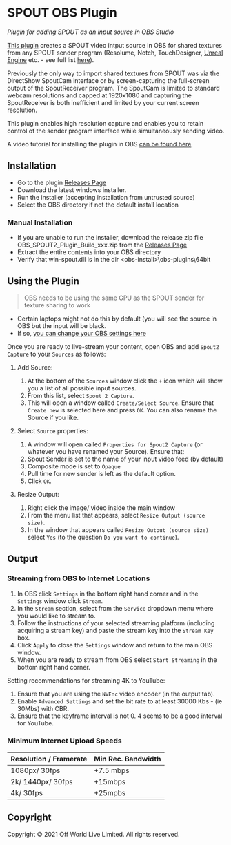 # SPOUT OBS Plugin 
_Plugin for adding SPOUT as an input source in OBS Studio_

[This plugin](https://github.com/Off-World-Live/obs-spout2-source-plugin) creates a SPOUT video intput source in OBS for shared textures from any SPOUT sender program (Resolume, Notch, TouchDesigner, [Unreal Engine](https://offworld.live/livestreaming-camera) etc. - see full list [here](https://spout.zeal.co/)).

Previously the only way to import shared textures from SPOUT was via the DirectShow SpoutCam interface or by screen-capturing the full-screen output of the SpoutReceiver program. The SpoutCam is limited to standard webcam resolutions and capped at 1920x1080 and capturing the SpoutReceiver is both inefficient and limited by your current screen resolution.

This plugin enables high resolution capture and enables you to retain control of the sender program interface while simultaneously sending video.

A video tutorial for installing the plugin in OBS [can be found here](https://www.youtube.com/watch?v=-AcauTS1V8k)


## Installation

*   Go to the plugin [Releases Page](https://github.com/Off-World-Live/obs-spout2-source-plugin/releases)
*   Download the latest windows installer.
*   Run the installer (accepting installation from untrusted source)
*   Select the OBS directory if not the default install location

### Manual Installation

*   If you are unable to run the installer, download the release zip file OBS_SPOUT2_Plugin_Build_xxx.zip from the [Releases Page](https://github.com/Off-World-Live/obs-spout2-source-plugin/releases)
*   Extract the entire contents into your OBS directory
*   Verify that win-spout.dll is in the dir &lt;obs-install>\obs-plugins\64bit

## Using the Plugin

> OBS needs to be using the same GPU as the SPOUT sender for texture sharing to work

*   Certain laptops might not do this by default (you will see the source in OBS but the input will be black. 
*   If so, [you can change your OBS settings here](https://obsproject.com/wiki/Laptop-Troubleshooting)

Once you are ready to live-stream your content, open OBS and add `Spout2 Capture` to your `Sources` as follows:

1. Add Source:

    1. At the bottom of the `Sources` window click the `+` icon which will show you a list of all possible input sources.
    2. From this list, select `Spout 2 Capture`.
    3. This will open a window called `Create/Select Source`. Ensure that `Create new` is selected here and press `OK`. You can also rename the Source if you like.

2. Select `Source` properties:

    1. A window will open called `Properties for Spout2 Capture` (or whatever you have renamed your Source). Ensure that: 
    2. Spout Sender is set to the name of your input video feed (by default)
    3. Composite mode is set to `Opaque`
    4. Pull time for new sender is left as the default option.
    5. Click `OK`.

3. Resize Output:

    1. Right click the image/ video inside the main window
    2. From the menu list that appears, select `Resize Output (source size)`.
    3. In the window that appears called `Resize Output (source size)` select `Yes` (to the question `Do you want to continue`).

## Output
### Streaming from OBS to Internet Locations

1. In OBS click `Settings` in the bottom right hand corner and in the `Settings` window click `Stream`.
2. In the `Stream` section, select from the `Service` dropdown menu where you would like to stream to.
3. Follow the instructions of your selected streaming platform (including acquiring a stream key) and paste the stream key into the `Stream Key` box.
4.  Click `Apply` to close the `Settings` window and return to the main OBS window.
5. When you are ready to stream from OBS select `Start Streaming` in the bottom right hand corner.

Setting recommendations for streaming 4K to YouTube:



1. Ensure that you are using the `NVEnc` video encoder (in the output tab).
2. Enable `Advanced Settings` and set the bit rate to at least 30000 Kbs - (ie 30Mbs) with CBR.
3. Ensure that the keyframe interval is not 0. 4 seems to be a good interval for YouTube.

### Minimum Internet Upload Speeds


| Resolution / Framerate | Min Rec. Bandwidth |
| ---- | ---|
| 1080px/ 30fps | +7.5 mbps |
| 2k/ 1440px/ 30fps |  +15mbps |
| 4k/ 30fps | +25mpbs |

## Copyright

Copyright © 2021 Off World Live Limited. All rights reserved.
